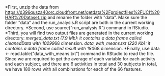 
*First, unzip the data from https://d396qusza40orc.cloudfront.net/getdata%2Fprojectfiles%2FUCI%20HAR%20Dataset.zip and rename the folder with "data".
Make sure the folder "data" and the run_analysis.R script are both in the current working directory.
*Second, use source("run_analysis.R") command in RStudio.
*Third, you will find two output files are generated in the current working directory:
   *merged_data.txt (7.9 Mb): it contains a data frame called cleanedData with 10299*68 dimension.
   *data_with_means.txt (220 Kb): it contains a data frame called result with 180*68 dimension.
*Finally, use data <- read.table("data_with_means.txt") command in RStudio to read the file. Since we are required to get the average of each variable for each activity and each subject, and there are 6 activities in total and 30 subjects in total, we have 180 rows with all combinations for each of the 66 features.
